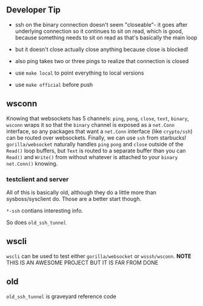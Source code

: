 ## Developer Tip


* ssh on the binary connection doesn't seem "closeable"- it goes after underlying connection
so it continues to sit on read, which is good, because something needs to sit on read as that's
basically the main loop
* but it doesn't close actually close anything because close is blocked!
* also ping takes two or three pings to realize that connection is closed

* use `make local` to point everything to local versions
* use `make official` before push

## wsconn

Knowing that websockets has 5 channels: `ping`, `pong`, `close`, `text`, `binary`,
`wsconn` wraps it so that the `binary` channel is exposed as a `net.Conn` interface,
so any packages that want a `net.Conn` interface (like `crypto/ssh`) can be routed over websockets.
Finally, we can use `ssh` from starbucks! `gorilla/websocket` naturally handles `ping` `pong` and `close` outside
of the `Read()` loop buffers, but `Text` is routed to a separate buffer than you can `Read()` and `Write()` from without
whatever is attached to your `binary net.Conn()` knowing.


### testclient and server

All of this is basically old, although they do a little more than sysboss/sysclient do. Those are a better start though.

`*-ssh` contians interesting info.

So does `old_ssh_tunnel`

## wscli

`wscli` can be used to test either `gorilla/websocket` or `wsssh/wsconn`. **NOTE** THIS IS AN AWESOME PROJECT BUT IT IS FAR FROM DONE

## old

`old_ssh_tunnel` is graveyard reference code


